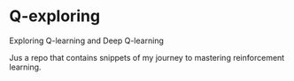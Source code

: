 # Q-exploring
Exploring Q-learning and Deep Q-learning

Jus a repo that contains snippets of my journey to mastering reinforcement learning.
